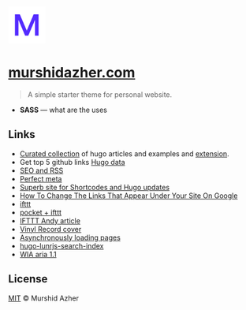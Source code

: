 <img src="https://raw.githubusercontent.com/murshidazher/murshid/master/themes/murshid-starter/static/img/favicon-lg.png" width="75px">

# [murshidazher.com](https://murshidazher.com/)

> A simple starter theme for personal website.

- **SASS** — what are the uses

## Links

- [Curated collection](https://github.com/theNewDynamic/awesome-hugo) of hugo articles and examples and [extension](https://github.com/theNewDynamic/language-hugo-vscode).
- Get top 5 github links [Hugo data](https://gohugo.io/templates/data-templates/)
- [SEO and RSS](https://keithpblog.org/post/hugo-website-seo/)
- [Perfect meta](https://www.skcript.com/svr/perfect-seo-meta-tags-with-hugo/)
- [Superb site for Shortcodes and Hugo updates](https://gohugohq.com/partials/emojis-shortcode-for-hugo/)
- [How To Change The Links That Appear Under Your Site On Google](https://www.create.net/support/how-to-change-the-links-that-appear-under-your-site-on-google)
- [ifttt](https://ifttt.com/join)
- [pocket + ifttt](https://ifttt.com/connect/feed/pocket)
- [IFTTT Andy article](https://hankchizljaw.com/wrote/jamstack-ifttt-and-netlify:-a-power-trio/#heading-back-to-power-trios)
- [Vinyl Record cover](https://www.sketchappsources.com/free-source/1908-vinyl-pop-up-sketch-freebie-resource.html)
- [Asynchronously loading pages](https://albertarmea.com/post/async-load-hugo/)
- [hugo-lunrjs-search-index](https://codewithhugo.com/hugo-lunrjs-search-index/)
- [WIA aria 1.1](https://www.w3.org/TR/wai-aria-practices-1.1/)

## License

[MIT](https://github.com/murshidazher/murshid/blob/master/LICENSE) © Murshid Azher

